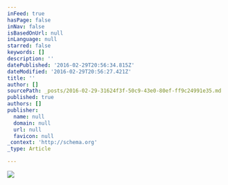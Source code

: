 ```yaml
---
inFeed: true
hasPage: false
inNav: false
isBasedOnUrl: null
inLanguage: null
starred: false
keywords: []
description: ''
datePublished: '2016-02-29T20:56:34.815Z'
dateModified: '2016-02-29T20:56:27.421Z'
title: ''
author: []
sourcePath: _posts/2016-02-29-31624f3f-50c9-43e0-80ef-ff9c24991e35.md
published: true
authors: []
publisher:
  name: null
  domain: null
  url: null
  favicon: null
_context: 'http://schema.org'
_type: Article

---
```

![](https://the-grid-user-content.s3-us-west-2.amazonaws.com/804ed732-5492-4167-a023-ec12d965285d.jpg)